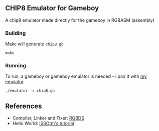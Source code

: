 ## CHIP8 Emulator for Gameboy

A chip8 emulator made directly for the gameboy in RGBASM (assembly)

### Building

Make will generate `chip8.gb`
```
make
```

### Running

To run, a gameboy or gameboy emulator is needed - i pair it with [my emulator](https://github.com/alt-romes/gameboyemulator)
```
./emulator -r chip8.gb
```

## References

* Compiler, Linker and Fixer: [RGBDS](https://rgbds.gbdev.io)
* Hello World: [ISSOtm's tutorial](https://eldred.fr/gb-asm-tutorial/hello-world.html)
